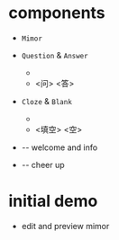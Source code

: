 # components

- `Mimor`

- `Question` & `Answer`

  - <question> <answer>
  - <问> <答>

- `Cloze` & `Blank`

  - <cloze> <blank>
  - <填空> <空>

- <cover> -- welcome and info
- <ending> -- cheer up

# initial demo

- edit and preview mimor
